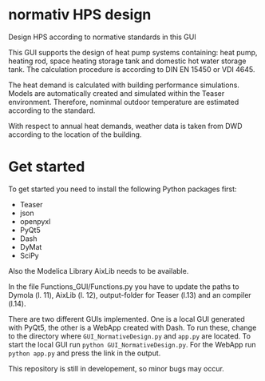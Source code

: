 # normativ HPS design

Design HPS according to normative standards in this GUI

This GUI supports the design of heat pump systems containing: heat pump, heating rod, space heating storage tank and domestic hot water storage tank.
The calculation procedure is according to DIN EN 15450 or VDI 4645.

The heat demand is calculated with building performance simulations. Models are automatically created and simulated within the Teaser environment.
Therefore, nominmal outdoor temperature are estimated according to the standard.

With respect to annual heat demands, weather data is taken from DWD according to the location of the building.

# Get started

To get started you need to install the following Python packages first:
* Teaser
* json
* openpyxl
* PyQt5
* Dash
* DyMat
* SciPy

Also the Modelica Library AixLib needs to be available.

In the file Functions_GUI/Functions.py you have to update the paths to Dymola (l. 11), AixLib (l. 12), output-folder for Teaser (l.13) and an compiler (l.14).

There are two different GUIs implemented. One is a local GUI generated with PyQt5, the other is a WebApp created with Dash. To run these, change to the directory where `GUI_NormativeDesign.py` and `app.py` are located. To start the local GUI run `python GUI_NormativeDesign.py`. For the WebApp run `python app.py` and press the link in the output.

This repository is still in developement, so minor bugs may occur.
